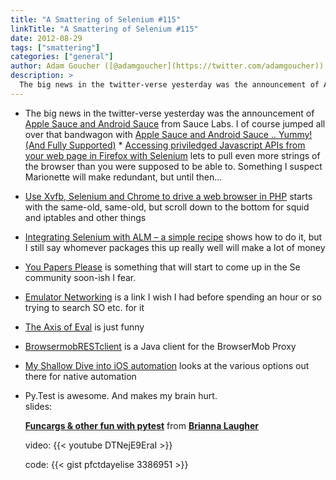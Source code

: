 ```yaml
---
title: "A Smattering of Selenium #115"
linkTitle: "A Smattering of Selenium #115"
date: 2012-08-29
tags: ["smattering"]
categories: ["general"]
author: Adam Goucher ([@adamgoucher](https://twitter.com/adamgoucher))
description: >
  The big news in the twitter-verse yesterday was the announcement of Apple Sauce and Android Sauce from Sauce Labs.
---
```


*   The big news in the twitter-verse yesterday was the announcement of [Apple Sauce and Android Sauce](http://sauceio.com/index.php/2012/08/apple-sauce-android-sauce/) from Sauce Labs. I of course jumped all over that bandwagon with [Apple Sauce and Android Sauce .. Yummy! (And Fully Supported)](http://element34.ca/blog/apple-sauce-and-android-sauce-yummy-and-fully-supported)
[](http://element34.ca/blog/apple-sauce-and-android-sauce-yummy-and-fully-supported)*   [](http://element34.ca/blog/apple-sauce-and-android-sauce-yummy-and-fully-supported)[Accessing priviledged Javascript APIs from your web page in Firefox with Selenium](http://opensourcehacker.com/2012/08/22/accessing-priviledged-javascript-apis-from-your-web-page-in-firefox-with-selenium) lets to pull even more strings of the browser than you were supposed to be able to. Something I suspect Marionette will make redundant, but until then…
*   [Use Xvfb, Selenium and Chrome to drive a web browser in PHP](http://www.yann.com/en/use-xvfb-selenium-and-chrome-to-drive-a-web-browser-in-php-23/08/2012.html) starts with the same-old, same-old, but scroll down to the bottom for squid and iptables and other things
*   [Integrating Selenium with ALM – a simple recipe](http://testingfroth.blogspot.ca/2012/08/integrating-selenium-with-alm-simple.html) shows how to do it, but I still say whomever packages this up really well will make a lot of money
*   [You Papers Please](http://bendyworks.com/geekville/articles/2012/8/your-papers-please) is something that will start to come up in the Se community soon-ish I fear.
*   [Emulator Networking](http://developer.android.com/tools/devices/emulator.html#emulatornetworking) is a link I wish I had before spending an hour or so trying to search SO etc. for it
*   [The Axis of Eval](http://axisofeval.blogspot.co.at/search/label/thispltlife) is just funny
*   [BrowsermobRESTclient](https://github.com/roydekleijn/BrowsermobRESTclient) is a Java client for the BrowserMob Proxy
*   [My Shallow Dive into iOS automation](http://whotestedthis.squarespace.com/journal/2012/8/28/my-shallow-dive-into-ios-automation.html) looks at the various options out there for native automation
*   Py.Test is awesome. And makes my brain hurt.  
    slides:  
    
    **[Funcargs & other fun with pytest](http://www.slideshare.net/pfctdayelise/funcargs-other-fun-with-pytest "Funcargs & other fun with pytest")** from **[Brianna Laugher](http://www.slideshare.net/pfctdayelise)**
    
    video:
    {{< youtube DTNejE9EraI >}}
      
    code:
    {{< gist pfctdayelise 3386951 >}}